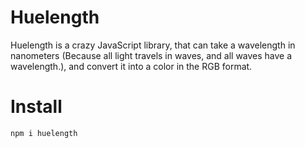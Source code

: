 # Huelength

Huelength is a crazy JavaScript library, that can take a wavelength in nanometers (Because all light travels in waves, and all waves have a wavelength.), and convert it into a color in the RGB format.

# Install

```sh
npm i huelength
```
